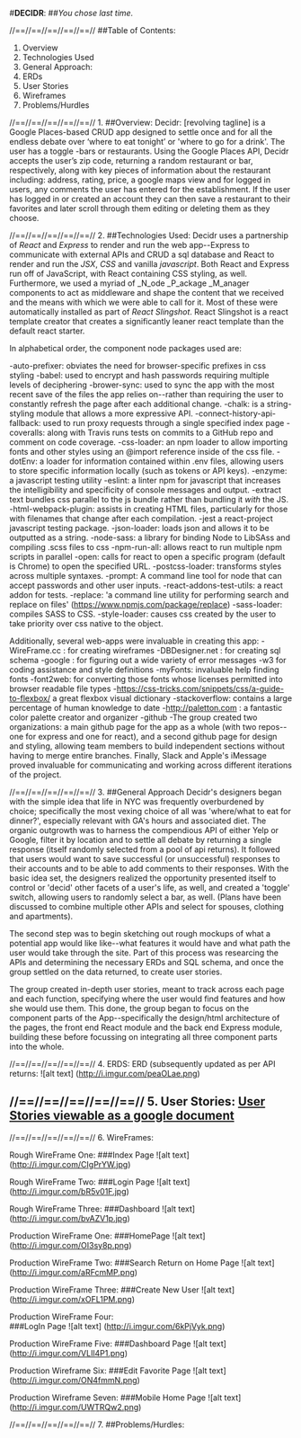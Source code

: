 #**DECIDR**:
##_You chose last time._


//==//==//==//==//==//
##Table of Contents:
1. Overview
2. Technologies Used
3. General Approach:
4. ERDs
5. User Stories
6. Wireframes
7. Problems/Hurdles


//==//==//==//==//==//
1. 
##Overview:
Decidr: [revolving tagline] is a Google Places-based CRUD app designed to settle once and for all the endless debate over ‘where to eat tonight’ or 'where to go for a drink'. The user has a toggle -bars or restaurants. Using the Google Places API, Decidr accepts the user’s zip code, returning a random restaurant or bar, respectively, along with key pieces of information about the restaurant including: address, rating, price, a google maps view and for logged in users, any comments the user has entered for the establishment. If the user has logged in or created an account they can then save a restaurant to their favorites and later scroll through them editing or deleting them as they choose.

//==//==//==//==//==//
2.
##Technologies Used:
Decidr uses a partnership of _React_ and _Express_ to render and run the web app--Express to communicate with external APIs and CRUD a sql database and React to render and run the _JSX_, _CSS_ and vanilla _javascript_. Both React and Express run off of JavaScript, with React containing CSS styling, as well. Furthermore, we used a myriad of _N_ode _P_ackage _M_anager components to act as middleware and shape the content that we received and the means with which we were able to call for it. Most of these were automatically installed as part of _React Slingshot_. React Slingshot is a react template creator that creates a significantly leaner react template than the default react starter.

  In alphabetical order, the component node packages used are:

  -auto-prefixer: obviates the need for browser-specific prefixes in css styling
  -babel: used to encrypt and hash passwords requiring multiple levels of deciphering 
  -brower-sync: used to sync the app with the most recent save of the files the app relies on--rather than requiring the user to constantly refresh the page after each additional change.
  -chalk: is a string-styling module that allows a more expressive API.
  -connect-history-api-fallback: used to run proxy requests through a single specified index page
  -coveralls: along with Travis runs tests on commits to a GitHub repo and comment on code coverage.
  -css-loader: an npm loader to allow importing fonts and other styles using an @import reference inside of the css file.
  -dotEnv: a loader for information contained within .env files, allowing users to store specific information locally (such as tokens or API keys).
  -enzyme: a javascript testing utility
  -eslint: a linter npm for javascript that increases the intelligibility and specificity of console messages and output.
  -extract text bundles css parallel to the js bundle rather than bundling it _with_ the JS.
  -html-webpack-plugin: assists in creating HTML files, particularly for those with filenames that change after each compilation.
  -jest a react-project javascript testing package.
  -json-loader: loads json and allows it to be outputted as a string.
  -node-sass: a library for binding Node to LibSAss and compiling .scss files to css
  -npm-run-all: allows react to run multiple npm scripts in parallel
  -open: calls for react to open a specific program (default is Chrome) to open the specified URL.
  -postcss-loader: transforms styles across multiple syntaxes.
  -prompt: A command line tool for node that can accept passwords and other user inputs.
  -react-addons-test-utils: a react addon for tests.
  -replace: 'a command line utility for performing search and replace on files' (https://www.npmjs.com/package/replace)
  -sass-loader: compiles SASS to CSS.
  -style-loader: causes css created by the user to take priority over css native to the object.

  Additionally, several web-apps were invaluable in creating this app:
    -WireFrame.cc : for creating wireframes
    -DBDesigner.net : for creating sql schema
    -google : for figuring out a wide variety of error messages
    -w3 for coding assistance and style definitions
    -myFonts: invaluable help finding fonts
    -font2web: for converting those fonts whose licenses permitted into browser readable file types
    -https://css-tricks.com/snippets/css/a-guide-to-flexbox/ a great flexbox visual dictionary
    -stackoverflow: contains a large percentage of human knowledge to date
    -http://paletton.com : a fantastic color palette creator and organizer
    -github
      -The group created two organizations: a main github page for the app as a whole (with two repos--one for express and one for react), and a second github page for design and styling, allowing team members to build independent sections without having to merge entire branches.
  Finally, Slack and Apple's iMessage proved invaluable for communicating and working across different iterations of the project.

//==//==//==//==//==//
3.
##General Approach
Decidr's designers began with the simple idea that life in NYC was frequently overburdened by choice; specifically the most vexing choice of all was 'where/what to eat for dinner?', especially relevant with GA's hours and associated diet. The organic outgrowth was to harness the compendious API of either Yelp or Google, filter it by location and to settle all debate by returning a single response (itself randomly selected from a pool of api returns). It followed that users would want to save successful (or unsuccessful) responses to their accounts and to be able to add comments to their responses. With the basic idea set, the designers realized the opportunity presented itself to control or 'decid' other facets of a user's life, as well, and created a 'toggle' switch, allowing users to randomly select a bar, as well. (Plans have been discussed to combine multiple other APIs and select for spouses, clothing and apartments). 

The second step was to begin sketching out rough mockups of what a potential app would like like--what features it would have and what path the user would take through the site. Part of this process was researcing the APIs and determining the necessary ERDs and SQL schema, and once the group settled on the data returned, to create user stories.

The group created in-depth user stories, meant to track across each page and each function, specifying where the user would find features and how she would use them. This done, the group began to focus on the component parts of the App--specifically the design/html architecture of the pages, the front end React module and the back end Express module, building these before focussing on integrating all three component parts into the whole.

//==//==//==//==//==//
4.
ERDS:
ERD (subsequently updated as per API returns: ![alt text] (http://i.imgur.com/peaOLae.png)

//==//==//==//==//==//
5.
User Stories:
[User Stories viewable as a google document](https://docs.google.com/document/d/1YPEOpMZzFNGBDugUMvmjFWx6jdYDBhQtLcasp0qQ-w0/edit?usp=sharing)
--



//==//==//==//==//==//
6.
WireFrames:

Rough WireFrame One: 
###Index Page
![alt text] (http://i.imgur.com/CIgPrYW.jpg)


Rough WireFrame Two: 
###Login Page
![alt text] (http://i.imgur.com/bR5v01F.jpg) 


Rough WireFrame Three: 
###Dashboard
![alt text] (http://i.imgur.com/bvAZV1p.jpg) 


Production WireFrame One: 
###HomePage 
![alt text] (http://i.imgur.com/OI3sy8p.png) 


Production WireFrame Two: 
###Search Return on Home Page 
![alt text] (http://i.imgur.com/aRFcmMP.png) 


Production WireFrame Three: 
###Create New User 
![alt text] (http://i.imgur.com/xOFL1PM.png) 


Production WireFrame Four:  
###LogIn Page 
![alt text] (http://i.imgur.com/6kPjVyk.png) 


Production WireFrame Five: 
###Dashboard Page 
![alt text] (http://i.imgur.com/VLIl4P1.png) 


Production Wireframe Six: 
###Edit Favorite Page 
![alt text] (http://i.imgur.com/ON4fmmN.png) 


Production Wireframe Seven: 
###Mobile Home Page 
![alt text] (http://i.imgur.com/UWTRQw2.png) 

//==//==//==//==//==//
7. 
##Problems/Hurdles:



